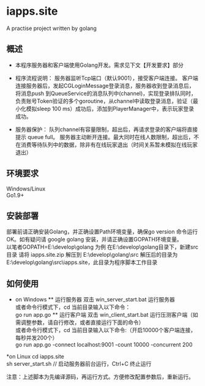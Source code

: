 # iapps.site
A practise project written by golang
## 概述

* 本程序服务器和客户端使用Golang开发。需求见下文【开发要求】部分
* 程序流程说明：
服务器监听Tcp端口（默认9001），接受客户端连接。
客户端连接服务器后，发起CGLoginMessage登录消息，服务器收到登录消息后，将消息push 到QueueService的消息队列中(channel)，实现登录排队同时，负责账号Token验证的多个goroutine，从channel中读取登录消息，验证（最小化模拟sleep 100 ms）成功后，添加到PlayerManager中，表示玩家登录成功。
	
* 服务器保护：
队列channel有容量限制，超出后，再请求登录的客户端将直接提示 queue full。 服务器主动断开连接。最大同时在线人数限制，超出后，不在消费等待队列中的数据，除非有在线玩家退出（时间关系暂未模拟在线玩家退出）

## 环境要求
Windows/Linux <br /> 
Go1.9+

## 安装部署
部署前请正确安装Golang，并正确设置Path环境变量，确保go version 命令运行OK。如有疑问请 google golang 安装，并请正确设置GOPATH环境变量。<br />
以笔者GOPATH=E:\develop\golang 为例
在E:\develop\golang目录下，新建src目录
请将 iapps.site.zip 解压到 E:\develop\golang\src
解压后的目录为 E:\develop\golang\src\iapps.site，此目录为程序脚本工作目录

## 如何使用
* on Windows
** 运行服务器
双击 win_server_start.bat 运行服务器<br />
或者命令行模式下，cd 当前目录输入以下命令：<br />
go run app.go 
** 运行客户端
双击 win_client_start.bat 运行压测客户端（如需调整参数，请自行修改，或者直接运行下面的命令）<br />
或者命令行模式下，cd 当前目录输入以下命令:（开启10000个客户端连接，每秒并发200个）<br />
go run app.go -connect localhost:9001 -count 10000 -concurrent 200

*on Linux
cd iapps.site <br />
sh server_start.sh  // 启动服务器前台运行，Ctrl+C 终止运行 <br />

注意：上述脚本为先编译源码，再运行方式。方便修改配置参数后，重新运行。
